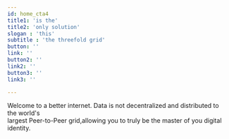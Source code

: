 ```yaml
---
id: home_cta4
title1: 'is the'
title2: 'only solution'
slogan : 'this'
subtitle : 'the threefold grid' 
button: ''
link: ''
button2: ''
link2: ''
button3: ''
link3: ''

---
```


Welcome to a better internet. Data is not decentralized and distributed to the world's
<br>
largest Peer-to-Peer grid,allowing you to truly be the master of you digital identity.

<!-- button2: Spread our Message
link: ''
button3: Join our Community
link: '' -->